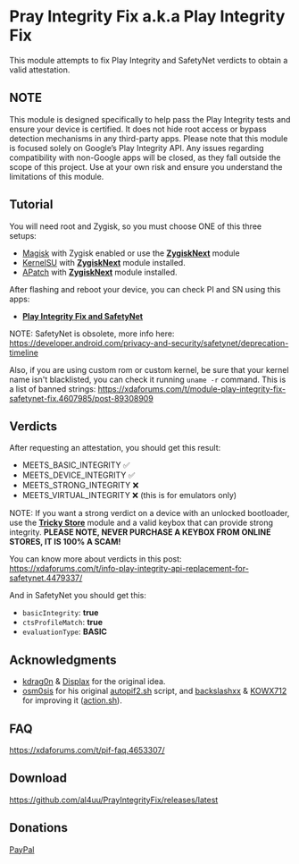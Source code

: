 # Pray Integrity Fix a.k.a Play Integrity Fix

This module attempts to fix Play Integrity and SafetyNet verdicts to obtain a valid attestation.

## NOTE

This module is designed specifically to help pass the Play Integrity tests and ensure your device is certified. It does not hide root access or bypass detection mechanisms in any third-party apps. Please note that this module is focused solely on Google’s Play Integrity API. Any issues regarding compatibility with non-Google apps will be closed, as they fall outside the scope of this project. Use at your own risk and ensure you understand the limitations of this module.

## Tutorial

You will need root and Zygisk, so you must choose ONE of this three setups:

- [Magisk](https://github.com/topjohnwu/Magisk) with Zygisk enabled or use the [**ZygiskNext**](https://github.com/Dr-TSNG/ZygiskNext) module
- [KernelSU](https://github.com/tiann/KernelSU) with [**ZygiskNext**](https://github.com/Dr-TSNG/ZygiskNext) module installed.
- [APatch](https://github.com/bmax121/APatch) with [**ZygiskNext**](https://github.com/Dr-TSNG/ZygiskNext) module installed.

After flashing and reboot your device, you can check PI and SN using this apps:

- [**Play Integrity Fix and SafetyNet**](https://play.google.com/store/apps/details?id=com.henrikherzig.playintegritychecker)

NOTE: SafetyNet is obsolete, more info here: https://developer.android.com/privacy-and-security/safetynet/deprecation-timeline

Also, if you are using custom rom or custom kernel, be sure that your kernel name isn't blacklisted, you can check it running `uname -r` command. This is a list of banned strings: https://xdaforums.com/t/module-play-integrity-fix-safetynet-fix.4607985/post-89308909

## Verdicts

After requesting an attestation, you should get this result:

- MEETS_BASIC_INTEGRITY   ✅
- MEETS_DEVICE_INTEGRITY  ✅
- MEETS_STRONG_INTEGRITY  ❌
- MEETS_VIRTUAL_INTEGRITY ❌ (this is for emulators only)

NOTE: If you want a strong verdict on a device with an unlocked bootloader, use the [**Tricky Store**](https://github.com/5ec1cff/TrickyStore) module and a valid keybox that can provide strong integrity. **PLEASE NOTE, NEVER PURCHASE A KEYBOX FROM ONLINE STORES, IT IS 100% A SCAM!**

You can know more about verdicts in this post: https://xdaforums.com/t/info-play-integrity-api-replacement-for-safetynet.4479337/

And in SafetyNet you should get this:

- `basicIntegrity`:  **true**
- `ctsProfileMatch`: **true**
- `evaluationType`:  **BASIC**

## Acknowledgments
- [kdrag0n](https://github.com/kdrag0n/safetynet-fix) & [Displax](https://github.com/Displax/safetynet-fix) for the original idea.
- [osm0sis](https://github.com/osm0sis) for his original [autopif2.sh](https://github.com/osm0sis/PlayIntegrityFork/blob/main/module/autopif2.sh) script, and [backslashxx](https://github.com/backslashxx) & [KOWX712](https://github.com/KOWX712) for improving it ([action.sh](https://github.com/chiteroman/PlayIntegrityFix/blob/main/module/action.sh)).

## FAQ
https://xdaforums.com/t/pif-faq.4653307/

## Download
https://github.com/al4uu/PrayIntegrityFix/releases/latest

## Donations
[PayPal](https://www.paypal.com/paypalme/chiteroman0)
